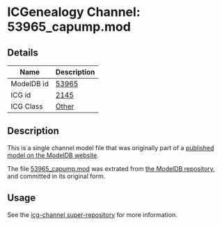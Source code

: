# ICGenealogy Channel: 53965\_capump.mod

## Details

Name | Description
---- | -----------
ModelDB id | [53965](http://senselab.med.yale.edu/ModelDB/ShowModel.cshtml?model=53965)
ICG id | [2145](http://icg.neurotheory.ox.ac.uk/channels/other/2145)
ICG Class | [Other](http://icg.neurotheory.ox.ac.uk/channels/other)

## Description

This is a single channel model file that was originally part of a [published model on the ModelDB website](http://senselab.med.yale.edu/mModelDB/ShowModel.cshtml?model=53965).

The file [53965\_capump.mod](53965_capump.mod) was extrated from [the ModelDB repository](http://senselab.med.yale.edu/ModelDB/ShowModel.cshtml?model=53965), and committed in its original form.

## Usage

See the [icg-channel super-repository](https://github.com/icgenealogy/icg-channels) for more information.